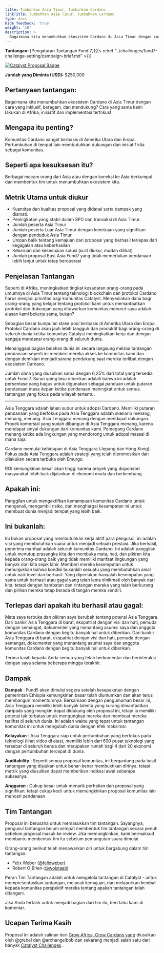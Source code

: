 ```yaml
---
title: Tumbuhkan Asia Timur, Tumbuhkan Cardano
linkTitle: Tumbuhkan Asia Timur, Tumbuhkan Cardano
type: docs
hide_feedback: 'true'
weight: '10'
description: >
  Bagaimana kita menumbuhkan ekosistem Cardano di Asia Timur dengan cara yang inklusif, beragam, dan mendukung? Cara yang sama kami lakukan di Afrika, inisiatif dan implementasi terfokus!
---
```


**Tantangan:** [Pengaturan Tantangan Fund 7]({{< relref "../challenges/fund7-challenge-setting/campaign-brief.md" >}})

[![Catalyst Proposal Badge](https://img.shields.io/badge/Proposal-Catalyst-blue)](https://cardano.ideascale.com/a/dtd/Grow-Southeast-Asia-Grow-Cardano/367250-48088)

**Jumlah yang Diminta (USD):** $250,000

## Pertanyaan tantangan:

Bagaimana kita menumbuhkan ekosistem Cardano di Asia Timur dengan cara yang inklusif, beragam, dan mendukung? Cara yang sama kami lakukan di Afrika, inisiatif dan implementasi terfokus!

## Mengapa itu penting?

Komunitas Cardano sangat berbasis di Amerika Utara dan Eropa. Pertumbuhan di tempat lain membutuhkan dukungan dan inisiatif kita sebagai komunitas.

## Seperti apa kesuksesan itu?

Berbagai macam orang dari Asia atau dengan koneksi ke Asia berkumpul dan membentuk tim untuk menumbuhkan ekosistem kita.

## Metrik Utama untuk diukur

- Kuantitas dan kualitas proposal yang didanai serta dampak yang diamati.
- Peningkatan yang stabil dalam SPO dan transaksi di Asia Timur.
- Jumlah peserta Asia Timur
- Jumlah peserta Luar Asia Timur dengan kemitraan yang signifikan dengan penduduk Asia Timur
- Umpan balik tentang kemajuan dari proposal yang berhasil terlepas dari kegagalan atau keberhasilan
- Kebaruan dan kesesuaian solusi (sulit diukur, mudah dilihat)
- Jumlah proposal East Asia Fund7 yang tidak memerlukan pendanaan lebih lanjut untuk tetap beroperasi

## Penjelasan Tantangan

Seperti di Afrika, meningkatkan tingkat kesadaran orang-orang pada umumnya di Asia Timur tentang teknologi blockchain dan protokol Cardano harus menjadi prioritas bagi komunitas Catalyst. Menyediakan dana bagi orang-orang yang belajar tentang protokol kami untuk memanfaatkan protokol dan dukungan yang ditawarkan komunitas menurut saya adalah alasan kami bekerja sama, bukan?

Sebagian besar kumpulan stake pool berbasis di Amerika Utara dan Eropa. Protokol Cardano akan jauh lebih tangguh dan produktif bagi orang-orang di seluruh dunia ketika komunitas Catalyst meningkatkan kerja dan dengan sengaja mendanai orang-orang di seluruh dunia.

Menanggapi bagian belahan dunia ini secara langsung melalui tantangan pendanaan seperti ini memberi mereka akses ke komunitas kami dan dengan demikian menjadi sarana pendukung saat mereka terlibat dengan ekosistem Cardano.

Jumlah dana yang diusulkan sama dengan 6,25% dari total yang tersedia untuk Fund 7. Saran yamg bisa diberikan adalah bahwa ini adalah persentase yang bagus untuk digunakan sebagai panduan untuk putaran pendanaan masa depan ketika pendanaan meningkat untuk semua tantangan yang fokus pada wilayah tertentu.

---

Asia Tenggara adalah lahan subur untuk adopsi Cardano. Memiliki putaran pendanaan yang berfokus pada Asia Tenggara adalah skenario menang, menang, menang. Asia Tenggara menang dengan mendapat dukungan. Proyek komersial yang sudah dibangun di Asia Tenggara menang, karena mendapat sinyal dukungan dari komunitas kami. Pemegang Cardano menang ketika ada lingkungan yang mendorong untuk adopsi massal di mana saja.

Cardano memulai kehidupan di Asia Tenggara (Jepang dan Hong Kong). Fokus pada Asia Tenggara adalah strategi yang telah dipromosikan dan dilakukan secara terbuka oleh Emurgo.

ROI kemungkinan besar akan tinggi karena proyek yang disponsori masyarakat lebih baik dijalankan di ekonomi muda dan berkembang.

## Apakah ini:

Panggilan untuk mengaktifkan kemampuan komunitas Cardano untuk mengenali, mengambil risiko, dan menghargai kesempatan ini untuk membuat dunia menjadi tempat yang lebih baik.

## Ini bukanlah:

Ini bukan proposal yang membutuhkan kerja aktif para pengusul, ini adalah visi yang membutuhkan suara untuk menjadi sebuah prestasi. Jika berhasil, penerima manfaat adalah seluruh komunitas Cardano. Ini adalah panggilan untuk menutup prasangka kita dan membuka mata, hati, dan pikiran kita kepada orang-orang baik yang tidak memiliki manfaat lingkungan yang banyak dari kita sejak lahir. Memberi mereka kesempatan untuk menunjukkan bahwa kondisi bukanlah sesuatu yang membutuhkan amal untuk naik level dan berhasil. Yang diperlukan hanyalah kesempatan yang sama untuk berhasil atau gagal yang telah lama dinikmati oleh banyak dari kita, tetapi dengan hambatan dan rintangan mereka yang telah berkurang dan pilihan mereka tetap berada di tangan mereka sendiri.

## Terlepas dari apakah itu berhasil atau gagal:

Mata saya terbuka dan pikiran saya berubah tentang potensi Asia Tenggara. Dari bankir Asia Tenggara di barat, ekspatriat dengan visi dan hati, pemuda dengan semangat, dokumenter yang menantang asumsi saya dan anggota komunitas Cardano dengan begitu banyak hal untuk diberikan. Dari bankir Asia Tenggara di barat, ekspatriat dengan visi dan hati, pemuda dengan semangat, dokumenter yang menantang asumsi saya dan anggota komunitas Cardano dengan begitu banyak hal untuk diberikan.

Terima kasih kepada Anda semua yang telah berkomentar dan berinteraksi dengan saya selama beberapa minggu terakhir.

## Dampak

**Dampak** : Fund5 akan dimulai segera setelah kesepakatan dengan pemerintah Ethiopia kemungkinan besar telah diumumkan dan akan terus membangun momentumnya. Bersamaan dengan pengumuman besar ini, Asia Tenggara memiliki lebih banyak talenta yang kurang dimanfaatkan daripada yang mungkin dapat didukung oleh proposal ini, tetapi ia memiliki potensi tak terbatas untuk mengungkap mereka dan membuat mereka terlihat di seluruh dunia. Ini adalah waktu yang tepat untuk tantangan komunitas ini untuk mengubah dunia dengan efek maksimal.

**Kelayakan** : Asia Tenggara siap untuk pertumbuhan yang berfokus pada teknologi (lihat video di atas), memiliki lebih dari 600 pusat teknologi yang tersebar di seluruh benua dan merupakan rumah bagi 4 dari 20 ekonomi dengan pertumbuhan tercepat di dunia.

**Auditability** : Seperti semua proposal komunitas, ini bergantung pada hasil tantangan yang diajukan untuk benar-benar membuktikan dirinya, tetapi metrik yang diusulkan dapat memberikan indikasi awal seberapa suksesnya.

**Anggaran** : Cukup besar untuk menarik perhatian dan proposal yang signifikan, tetapi cukup kecil untuk memungkinkan proposal komunitas lain mencari pendanaan

## Tim Tantangan

Proposal ini berusaha untuk memasukkan tim tantangan. Sayangnya, pengusul tantangan belum sempat membentuk tim tantangan secara penuh sebelum proposal masuk ke review. Jika memungkinkan, kami bermaksud membantu membentuk tim itu sebelum pemungutan suara dimulai.

Orang-orang berikut telah menawarkan diri untuk bergabung dalam tim tantangan.

- Felix Weber ([@felixweber](https://cardano.ideascale.com/a/pmd/3077912-48088?))
- Robert O'Brien ([@wolstaeb](https://cardano.ideascale.com/a/pmd/3056857-48088?))

Peran Tim Tantangan adalah untuk mengelola tantangan di Catalyst - untuk mempresentasikan tantangan, melacak kemajuan, dan melaporkan kembali kepada komunitas perspektif mereka tentang apakah tantangan telah ditangani.

Jika Anda tertarik untuk menjadi bagian dari tim itu, beri tahu kami di komentar.

## Ucapan Terima Kasih

Proposal ini adalah salinan dari [Grow Africa, Grow Cardano yang](https://cardano.ideascale.com/a/dtd/Grow-Africa-Grow-Cardano/333079-48088) diusulkan oleh @grebel dan @archangelbob dan sekarang menjadi salah satu dari banyak [Catalyst Challenges](https://cardano.ideascale.com/a/campaign-home/26108) .